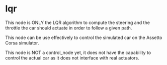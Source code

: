 # lqr

This node is ONLY the LQR algorithm to compute the steering and the throttle the car should actuate in order to follow a given path.

This node can be use effectively to control the simulated car on the Assetto Corsa simulator.

This node is NOT a control_node yet, it does not have the capability to control the actual car as it does not interface with real actuators.

